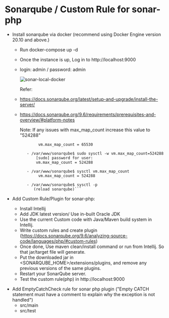 # Sonarqube / Custom Rule for sonar-php

* Install sonarqube via docker (recommend using Docker Engine version 20.10 and above.)

  - Run docker-compose up -d
  - Once the instance is up, Log in to http://localhost:9000
  - login: admin / password: admin
  
    ![sonar-local-docker](https://user-images.githubusercontent.com/2525741/224569720-eede1a99-b7d0-41d1-9b5e-c55f6d974441.jpg)
    
    Refer: 
  - https://docs.sonarqube.org/latest/setup-and-upgrade/install-the-server/
  - https://docs.sonarqube.org/9.6/requirements/prerequisites-and-overview/#platform-notes

    Note: If any issues with max_map_count increase this value to "524288"  
    ```- /var/www/sonarqube$ sysctl vm.max_map_count
            vm.max_map_count = 65530 
    
       - /var/www/sonarqube$ sudo sysctl -w vm.max_map_count=524288
           [sudo] password for user:
           vm.max_map_count = 524288
    
       - /var/www/sonarqube$ sysctl vm.max_map_count
            vm.max_map_count = 524288

       - /var/www/sonarqube$ sysctl -p
          (reload sonarqube)```
    
*  Add Custom Rule/Plugin for sonar-php:

   - Install Intellij 
   - Add JDK latest version/ Use in-built Oracle JDK
   - Use the current Custom code with Java/Maven build system in Intellij.
   - Write custom rules and create plugin (https://docs.sonarqube.org/9.6/analyzing-source-code/languages/php/#custom-rules) 
   - Once done, Use maven clean/install command or run from Intellij. So that jar/target file will generate.
   - Put the downloaded jar in <SONARQUBE_HOME>/extensions/plugins, and remove any previous versions of the same plugins.
   - Restart your SonarQube server.
   - Test the custom rule(php) in http://localhost:9000


  - Add EmptyCatchCheck rule for sonar php plugin ("Empty CATCH statement must have a comment to explain why the exception is not handled")          
     - src/main
     - src/test	

  
